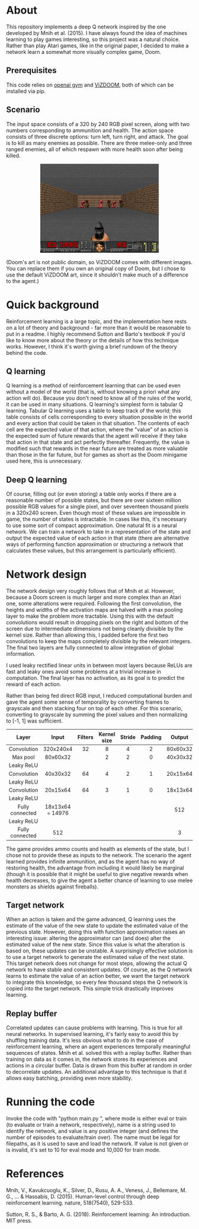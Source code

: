 # About

This repository implements a deep Q network inspired by the one developed by Mnih et al. (2015). I have always found the idea of machines learning to play games interesting, so this project was a natural choice. Rather than play Atari games, like in the original paper, I decided to make a network learn a somewhat more visually complex game, Doom.

## Prerequisites

This code relies on [openai gym](https://www.gymlibrary.ml/) and [ViZDOOM](http://vizdoom.cs.put.edu.pl/), both of which can be installed via pip.

## Scenario

The input space consists of a 320 by 240 RGB pixel screen, along with two numbers corresponding to ammunition and health. The action space consists of three discrete options: turn left, turn right, and attack. The goal is to kill as many enemies as possible. There are three melee-only and three ranged enemies, all of which respawn with more health soon after being killed.

<p align="center">
<img src="figures/example.gif" "GIF of a trained agent playing the first six seconds of the scenario.")
</p>

(Doom's art is not public domain, so ViZDOOM comes with different images. You can replace them if you own an original copy of Doom, but I chose to use the default ViZDOOM art, since it shouldn't make much of a difference to the agent.)

# Quick background

Reinforcement learning is a large topic, and the implementation here rests on a lot of theory and background - far more than it would be reasonable to put in a readme. I highly recommend Sutton and Barto's textbook if you'd like to know more about the theory or the details of how this technique works. However, I think it's worth giving a brief rundown of the theory behind the code.

## Q learning

Q learning is a method of reinforcement learning that can be used even without a model of the world (that is, without knowing a priori what any action will do). Because you don't need to know all of the rules of the world, it can be used in many situations. Q learning's simplest form is tabular Q learning. Tabular Q learning uses a table to keep track of the world; this table consists of cells corresponding to every situation possible in the world and every action that could be taken in that situation. The contents of each cell are the expected value of that action, where the "value" of an action is the expected sum of future rewards that the agent will receive if they take that action in that state and act perfectly thereafter. Frequently, the value is modified such that rewards in the near future are treated as more valuable than those in the far future, but for games as short as the Doom minigame used here, this is unnecessary.

## Deep Q learning

Of course, filling out (or even storing) a table only works if there are a reasonable number of possible states, but there are over sixteen million possible RGB values for a single pixel, and over seventeen thousand pixels in a 320x240 screen. Even though most of these values are impossible in game, the number of states is intractable. In cases like this, it's necessary to use some sort of compact approximation. One natural fit is a neural network. We can train a network to take in a representation of the state and output the expected value of each action in that state (there are alternative ways of performing function approximation or structuring a network that calculates these values, but this arrangement is particularly efficient).

# Network design

The network design very roughly follows that of Mnih et al. However, because a Doom screen is much larger and more complex than an Atari one, some alterations were required. Following the first convolution, the heights and widths of the activation maps are halved with a max pooling layer to make the problem more tractable. Using this with the default convolutions would result in dropping pixels on the right and bottom of the screen due to intermediate dimensions not being cleanly divisible by the kernel size. Rather than allowing this, I padded before the first two convolutions to keep the maps completely divisible by the relevant integers. The final two layers are fully connected to allow integration of global information.

I used leaky rectified linear units in between most layers because ReLUs are fast and leaky ones avoid some problems at a trivial increase in computation. The final layer has no activation, as its goal is to predict the reward of each action.

Rather than being fed direct RGB input, I reduced computational burden and gave the agent some sense of temporality by converting frames to grayscale and then stacking four on top of each other. For this scenario, converting to grayscale by summing the pixel values and then normalizing to [-1, 1] was sufficient.

| Layer | Input | Filters | Kernel size | Stride | Padding | Output |
| :-: | :-: | :-: | :-: | :-: | :-: | :-: |
| Convolution | 320x240x4 | 32 | 8 | 4 | 2 | 80x60x32 |
| Max pool | 80x60x32 |  | 2 | 2 | 0 | 40x30x32 |
| Leaky ReLU | | | | | | |
| Convolution | 40x30x32 | 64 | 4 | 2 | 1 | 20x15x64 |
| Leaky ReLU | | | | | | |
| Convolution | 20x15x64 | 64 | 3 | 1 | 0 | 18x13x64 |
| Leaky ReLU | | | | | | |
| Fully connected | 18x13x64 = 14976 |  |  |  |  | 512 |
| Leaky ReLU | | | | | | |
| Fully connected | 512 |  |  |  |  | 3 |

The game provides ammo counts and health as elements of the state, but I chose not to provide these as inputs to the network. The scenario the agent learned provides infinite ammunition, and as the agent has no way of restoring health, the advantage from including it would likely be marginal (though it is possible that it might be useful to give negative rewards when health decreases, to give the agent a better chance of learning to use melee monsters as shields against fireballs).

## Target network

When an action is taken and the game advanced, Q learning uses the estimate of the value of the new state to update the estimated value of the previous state. However, doing this with function approximation raises an interesting issue: altering the approximator can (and does) alter the estimated value of the new state. Since this value is what the alteration is based on, these updates can be unstable. A surprisingly effective solution is to use a target network to generate the estimated value of the next state. This target network does not change for most steps, allowing the actual Q network to have stable and consistent updates. Of course, as the Q network learns to estimate the value of an action better, we want the target network to integrate this knowledge, so every few thousand steps the Q network is copied into the target network. This simple trick drastically improves learning.

## Replay buffer

Correlated updates can cause problems with learning. This is true for all neural networks. In supervised learning, it's fairly easy to avoid this by shuffling training data. It's less obvious what to do in the case of reinforcement learning, where an agent experiences temporally meaningful sequences of states. Mnih et al. solved this with a replay buffer. Rather than training on data as it comes in, the network stores its experiences and actions in a circular buffer. Data is drawn from this buffer at random in order to decorrelate updates. An additional advantage to this technique is that it allows easy batching, providing even more stability.

# Running the code

Invoke the code with "python main.py <mode> <name> <value>", where mode is either eval or train (to evaluate or train a network, respectively), name is a string used to identify the network, and value is any positive integer (and defines the number of episodes to evaluate/train over). The name must be legal for filepaths, as it is used to save and load the network. If value is not given or is invalid, it's set to 10 for eval mode and 10,000 for train mode.

# References

Mnih, V., Kavukcuoglu, K., Silver, D., Rusu, A. A., Veness, J., Bellemare, M. G., ... & Hassabis, D. (2015). Human-level control through deep reinforcement learning. nature, 518(7540), 529-533.

Sutton, R. S., & Barto, A. G. (2018). Reinforcement learning: An introduction. MIT press.
